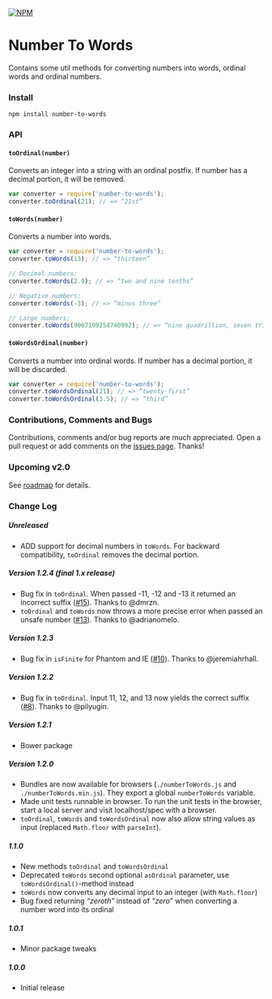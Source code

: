 

[![NPM](https://nodei.co/npm/number-to-words.png)](https://www.npmjs.com/package/number-to-words)


# Number To Words
Contains some util methods for converting numbers into words, ordinal words and
ordinal numbers.


### Install
`npm install number-to-words`


### API

#### `toOrdinal(number)`
Converts an integer into a string with an ordinal postfix.
If number has a decimal portion, it will be removed.
```js
var converter = require('number-to-words');
converter.toOrdinal(21); // => “21st”
```

#### `toWords(number)`
Converts a number into words.
```js
var converter = require('number-to-words');
converter.toWords(13); // => “thirteen”

// Decimal numbers:
converter.toWords(2.9); // => “two and nine tenths”

// Negative numbers:
converter.toWords(-3); // => “minus three”

// Large numbers:
converter.toWords(9007199254740992); // => “nine quadrillion, seven trillion, one hundred ninety-nine billion, two hundred fifty-four million, seven hundred forty thousand, nine hundred ninety-two”
```

#### `toWordsOrdinal(number)`
Converts a number into ordinal words.
If number has a decimal portion, it will be discarded.
```js
var converter = require('number-to-words');
converter.toWordsOrdinal(21); // => “twenty-first”
converter.toWordsOrdinal(3.5); // => “third”
```


### Contributions, Comments and Bugs
Contributions, comments and/or bug reports are much appreciated. Open a pull request or add comments on the
[issues page](https://github.com/marlun78/number-to-words/issues). Thanks!


### Upcoming v2.0
See [roadmap](ROADMAP.md) for details.


### Change Log

##### Unreleased
- ADD support for decimal numbers in `toWords`. For backward compatibility, `toOrdinal` removes the decimal portion.

##### Version 1.2.4 (final 1.x release)
- Bug fix in `toOrdinal`. When passed -11, -12 and -13 it returned an incorrect suffix ([#15](https://github.com/marlun78/number-to-words/issues/15)). Thanks to @dmrzn.
- `toOrdinal` and `toWords` now throws a more precise error when passed an unsafe number ([#13](https://github.com/marlun78/number-to-words/pull/13)). Thanks to @adrianomelo.

##### Version 1.2.3
- Bug fix in `isFinite` for Phantom and IE ([#10](https://github.com/marlun78/number-to-words/pull/10)). Thanks to @jeremiahrhall.

##### Version 1.2.2
- Bug fix in `toOrdinal`. Input 11, 12, and 13 now yields the correct suffix ([#8](https://github.com/marlun78/number-to-words/pull/8)). Thanks to @pilyugin.

##### Version 1.2.1
- Bower package

##### Version 1.2.0
- Bundles are now available for browsers (`./numberToWords.js` and `./numberToWords.min.js`). They export a global `numberToWords` variable.
- Made unit tests runnable in browser. To run the unit tests in the browser, start a local server and visit localhost/spec with a browser.
- `toOrdinal`, `toWords` and `toWordsOrdinal` now also allow string values as input (replaced `Math.floor` with `parseInt`).

##### 1.1.0
- New methods `toOrdinal` and `toWordsOrdinal`
- Deprecated `toWords` second optional `asOrdinal` parameter, use `toWordsOrdinal()`-method instead
- `toWords` now converts any decimal input to an integer (with `Math.floor`)
- Bug fixed returning _“zeroth”_ instead of _“zero”_ when converting a number word into its ordinal

##### 1.0.1
- Minor package tweaks

##### 1.0.0
- Initial release

